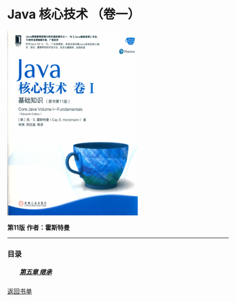 # Java 核心技术 （卷一）
![](./.imagefiles/cover.webp)

**第11版**
**作者：霍斯特曼**

---

### 目录

##### &emsp;&emsp;[第五章 继承](./chapters/第五章%20继承.md)


[返回书单](/README.md)
